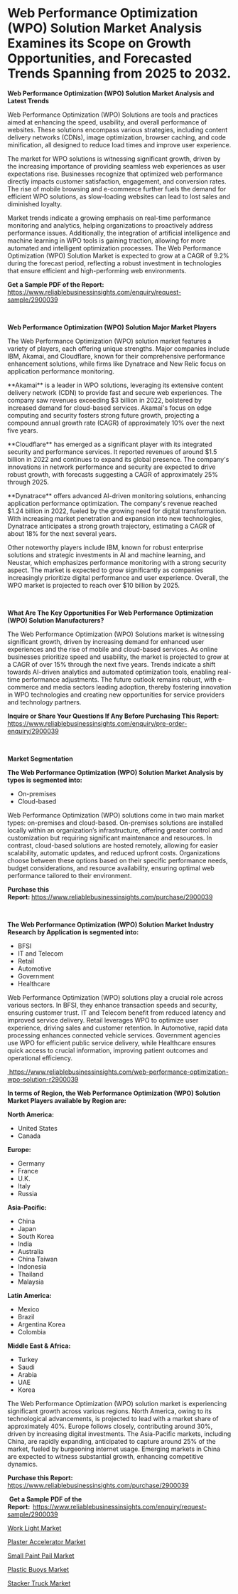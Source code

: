 <p><h1>Web Performance Optimization (WPO) Solution Market Analysis Examines its Scope on Growth Opportunities, and Forecasted Trends Spanning from 2025 to 2032.</h1></p><p><strong>Web Performance Optimization (WPO) Solution Market Analysis and Latest Trends</strong></p>
<p><p>Web Performance Optimization (WPO) Solutions are tools and practices aimed at enhancing the speed, usability, and overall performance of websites. These solutions encompass various strategies, including content delivery networks (CDNs), image optimization, browser caching, and code minification, all designed to reduce load times and improve user experience. </p><p>The market for WPO solutions is witnessing significant growth, driven by the increasing importance of providing seamless web experiences as user expectations rise. Businesses recognize that optimized web performance directly impacts customer satisfaction, engagement, and conversion rates. The rise of mobile browsing and e-commerce further fuels the demand for efficient WPO solutions, as slow-loading websites can lead to lost sales and diminished loyalty.</p><p>Market trends indicate a growing emphasis on real-time performance monitoring and analytics, helping organizations to proactively address performance issues. Additionally, the integration of artificial intelligence and machine learning in WPO tools is gaining traction, allowing for more automated and intelligent optimization processes. The Web Performance Optimization (WPO) Solution Market is expected to grow at a CAGR of 9.2% during the forecast period, reflecting a robust investment in technologies that ensure efficient and high-performing web environments.</p></p>
<p><strong>Get a Sample PDF of the Report:&nbsp;</strong> <a href="https://www.reliablebusinessinsights.com/enquiry/request-sample/2900039?utm_campaign=97&utm_medium=2&utm_source=Github&utm_content=ia&utm_term=16032025&utm_id=web-performance-optimization-wpo-solution">https://www.reliablebusinessinsights.com/enquiry/request-sample/2900039</a></p>
<p>&nbsp;</p>
<p><strong>Web Performance Optimization (WPO) Solution Major Market Players</strong></p>
<p><p>The Web Performance Optimization (WPO) solution market features a variety of players, each offering unique strengths. Major companies include IBM, Akamai, and Cloudflare, known for their comprehensive performance enhancement solutions, while firms like Dynatrace and New Relic focus on application performance monitoring.</p><p>**Akamai** is a leader in WPO solutions, leveraging its extensive content delivery network (CDN) to provide fast and secure web experiences. The company saw revenues exceeding $3 billion in 2022, bolstered by increased demand for cloud-based services. Akamai's focus on edge computing and security fosters strong future growth, projecting a compound annual growth rate (CAGR) of approximately 10% over the next five years.</p><p>**Cloudflare** has emerged as a significant player with its integrated security and performance services. It reported revenues of around $1.5 billion in 2022 and continues to expand its global presence. The company's innovations in network performance and security are expected to drive robust growth, with forecasts suggesting a CAGR of approximately 25% through 2025.</p><p>**Dynatrace** offers advanced AI-driven monitoring solutions, enhancing application performance optimization. The company's revenue reached $1.24 billion in 2022, fueled by the growing need for digital transformation. With increasing market penetration and expansion into new technologies, Dynatrace anticipates a strong growth trajectory, estimating a CAGR of about 18% for the next several years.</p><p>Other noteworthy players include IBM, known for robust enterprise solutions and strategic investments in AI and machine learning, and Neustar, which emphasizes performance monitoring with a strong security aspect. The market is expected to grow significantly as companies increasingly prioritize digital performance and user experience. Overall, the WPO market is projected to reach over $10 billion by 2025.</p></p>
<p>&nbsp;</p>
<p><strong>What Are The Key Opportunities For Web Performance Optimization (WPO) Solution Manufacturers?</strong></p>
<p><p>The Web Performance Optimization (WPO) Solutions market is witnessing significant growth, driven by increasing demand for enhanced user experiences and the rise of mobile and cloud-based services. As online businesses prioritize speed and usability, the market is projected to grow at a CAGR of over 15% through the next five years. Trends indicate a shift towards AI-driven analytics and automated optimization tools, enabling real-time performance adjustments. The future outlook remains robust, with e-commerce and media sectors leading adoption, thereby fostering innovation in WPO technologies and creating new opportunities for service providers and technology partners.</p></p>
<p><strong>Inquire or Share Your Questions If Any Before Purchasing This Report:</strong> <a href="https://www.reliablebusinessinsights.com/enquiry/pre-order-enquiry/2900039?utm_campaign=97&utm_medium=2&utm_source=Github&utm_content=ia&utm_term=16032025&utm_id=web-performance-optimization-wpo-solution">https://www.reliablebusinessinsights.com/enquiry/pre-order-enquiry/2900039</a></p>
<p>&nbsp;</p>
<p><strong>Market Segmentation</strong></p>
<p><strong>The Web Performance Optimization (WPO) Solution Market Analysis by types is segmented into:</strong></p>
<p><ul><li>On-premises</li><li>Cloud-based</li></ul></p>
<p><p>Web Performance Optimization (WPO) solutions come in two main market types: on-premises and cloud-based. On-premises solutions are installed locally within an organization’s infrastructure, offering greater control and customization but requiring significant maintenance and resources. In contrast, cloud-based solutions are hosted remotely, allowing for easier scalability, automatic updates, and reduced upfront costs. Organizations choose between these options based on their specific performance needs, budget considerations, and resource availability, ensuring optimal web performance tailored to their environment.</p></p>
<p><strong>Purchase this Report:&nbsp;</strong><a href="https://www.reliablebusinessinsights.com/purchase/2900039?utm_campaign=97&utm_medium=2&utm_source=Github&utm_content=ia&utm_term=16032025&utm_id=web-performance-optimization-wpo-solution">https://www.reliablebusinessinsights.com/purchase/2900039</a></p>
<p>&nbsp;</p>
<p><strong>The Web Performance Optimization (WPO) Solution Market Industry Research by Application is segmented into:</strong></p>
<p><ul><li>BFSI</li><li>IT and Telecom</li><li>Retail</li><li>Automotive</li><li>Government</li><li>Healthcare</li></ul></p>
<p><p>Web Performance Optimization (WPO) solutions play a crucial role across various sectors. In BFSI, they enhance transaction speeds and security, ensuring customer trust. IT and Telecom benefit from reduced latency and improved service delivery. Retail leverages WPO to optimize user experience, driving sales and customer retention. In Automotive, rapid data processing enhances connected vehicle services. Government agencies use WPO for efficient public service delivery, while Healthcare ensures quick access to crucial information, improving patient outcomes and operational efficiency.</p></p>
<p><a href="https://www.reliablebusinessinsights.com/web-performance-optimization-wpo-solution-r2900039?utm_campaign=97&utm_medium=2&utm_source=Github&utm_content=ia&utm_term=16032025&utm_id=web-performance-optimization-wpo-solution">&nbsp;https://www.reliablebusinessinsights.com/web-performance-optimization-wpo-solution-r2900039</a></p>
<p><strong>In terms of Region, the Web Performance Optimization (WPO) Solution Market Players available by Region are:</strong></p>
<p>
    <p> <strong> North America: </strong>
        <ul>
            <li>United States</li>
            <li>Canada</li>
        </ul>
        </p> 
    <p> <strong> Europe: </strong>
        <ul>
            <li>Germany</li>
            <li>France</li>
            <li>U.K.</li>
            <li>Italy</li>
            <li>Russia</li>
        </ul>
        </p> 
    <p> <strong> Asia-Pacific: </strong>
        <ul>
            <li>China</li>
            <li>Japan</li>
            <li>South Korea</li>
            <li>India</li>
            <li>Australia</li>
            <li>China Taiwan</li>
            <li>Indonesia</li>
            <li>Thailand</li>
            <li>Malaysia</li>
        </ul>
        </p> 
    <p> <strong> Latin America: </strong>
        <ul>
            <li>Mexico</li>
            <li>Brazil</li>
            <li>Argentina Korea</li>
            <li>Colombia</li>
        </ul>
        </p> 
    <p> <strong> Middle East & Africa: </strong>
        <ul>
            <li>Turkey</li>
            <li>Saudi</li>
            <li>Arabia</li>
            <li>UAE</li>
            <li>Korea</li>
        </ul>
    </p>
    </p>
<p><p>The Web Performance Optimization (WPO) solution market is experiencing significant growth across various regions. North America, owing to its technological advancements, is projected to lead with a market share of approximately 40%. Europe follows closely, contributing around 30%, driven by increasing digital investments. The Asia-Pacific markets, including China, are rapidly expanding, anticipated to capture around 25% of the market, fueled by burgeoning internet usage. Emerging markets in China are expected to witness substantial growth, enhancing competitive dynamics.</p></p>
<p><strong>Purchase this Report: </strong><a href="https://www.reliablebusinessinsights.com/purchase/2900039?utm_campaign=97&utm_medium=2&utm_source=Github&utm_content=ia&utm_term=16032025&utm_id=web-performance-optimization-wpo-solution">https://www.reliablebusinessinsights.com/purchase/2900039</a></p>
<p>&nbsp;<strong>Get a Sample PDF of the Report:&nbsp;&nbsp;</strong><a href="https://www.reliablebusinessinsights.com/enquiry/request-sample/2900039?utm_campaign=97&utm_medium=2&utm_source=Github&utm_content=ia&utm_term=16032025&utm_id=web-performance-optimization-wpo-solution">https://www.reliablebusinessinsights.com/enquiry/request-sample/2900039</a></p>
<p><strong></strong></p>
<p><p><a href="https://github.com/kuciakkukalo/Market-Research-Report-List-1/blob/main/work-light-market.md?utm_campaign=97&utm_medium=2&utm_source=Github&utm_content=ia&utm_term=16032025&utm_id=web-performance-optimization-wpo-solution">Work Light Market</a></p><p><a href="https://github.com/danitkeavyx7/Market-Research-Report-List-1/blob/main/plaster-accelerator-market.md?utm_campaign=97&utm_medium=2&utm_source=Github&utm_content=ia&utm_term=16032025&utm_id=web-performance-optimization-wpo-solution">Plaster Accelerator Market</a></p><p><a href="https://github.com/botocniveda/Market-Research-Report-List-1/blob/main/small-paint-pail-market.md?utm_campaign=97&utm_medium=2&utm_source=Github&utm_content=ia&utm_term=16032025&utm_id=web-performance-optimization-wpo-solution">Small Paint Pail Market</a></p><p><a href="https://github.com/cordaysamaya/Market-Research-Report-List-1/blob/main/plastic-buoys-market.md?utm_campaign=97&utm_medium=2&utm_source=Github&utm_content=ia&utm_term=16032025&utm_id=web-performance-optimization-wpo-solution">Plastic Buoys Market</a></p><p><a href="https://github.com/taffouasaoka/Market-Research-Report-List-1/blob/main/stacker-truck-market.md?utm_campaign=97&utm_medium=2&utm_source=Github&utm_content=ia&utm_term=16032025&utm_id=web-performance-optimization-wpo-solution">Stacker Truck Market</a></p></p>